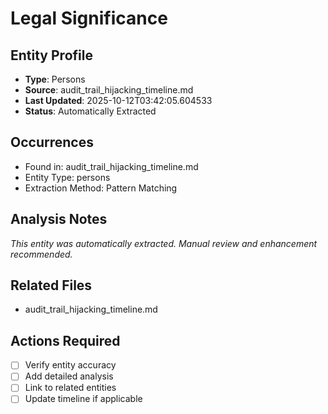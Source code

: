 # Legal Significance

## Entity Profile
- **Type**: Persons
- **Source**: audit_trail_hijacking_timeline.md
- **Last Updated**: 2025-10-12T03:42:05.604533
- **Status**: Automatically Extracted

## Occurrences
- Found in: audit_trail_hijacking_timeline.md
- Entity Type: persons
- Extraction Method: Pattern Matching

## Analysis Notes
*This entity was automatically extracted. Manual review and enhancement recommended.*

## Related Files
- audit_trail_hijacking_timeline.md

## Actions Required
- [ ] Verify entity accuracy
- [ ] Add detailed analysis
- [ ] Link to related entities
- [ ] Update timeline if applicable
